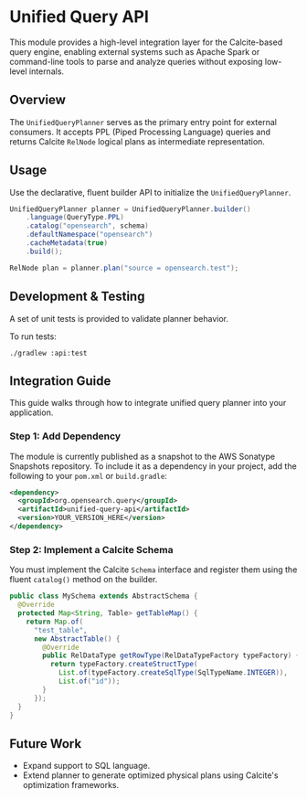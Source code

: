 # Unified Query API

This module provides a high-level integration layer for the Calcite-based query engine, enabling external systems such as Apache Spark or command-line tools to parse and analyze queries without exposing low-level internals.

## Overview

The `UnifiedQueryPlanner` serves as the primary entry point for external consumers. It accepts PPL (Piped Processing Language) queries and returns Calcite `RelNode` logical plans as intermediate representation.

## Usage

Use the declarative, fluent builder API to initialize the `UnifiedQueryPlanner`.

```java
UnifiedQueryPlanner planner = UnifiedQueryPlanner.builder()
    .language(QueryType.PPL)
    .catalog("opensearch", schema)
    .defaultNamespace("opensearch")
    .cacheMetadata(true)
    .build();

RelNode plan = planner.plan("source = opensearch.test");
```

## Development & Testing

A set of unit tests is provided to validate planner behavior.

To run tests:

```
./gradlew :api:test
```

## Integration Guide

This guide walks through how to integrate unified query planner into your application.

### Step 1: Add Dependency

The module is currently published as a snapshot to the AWS Sonatype Snapshots repository. To include it as a dependency in your project, add the following to your `pom.xml` or `build.gradle`:

```xml
<dependency>
  <groupId>org.opensearch.query</groupId>
  <artifactId>unified-query-api</artifactId>
  <version>YOUR_VERSION_HERE</version>
</dependency>
```

### Step 2: Implement a Calcite Schema

You must implement the Calcite `Schema` interface and register them using the fluent `catalog()` method on the builder.

```java
public class MySchema extends AbstractSchema {
  @Override
  protected Map<String, Table> getTableMap() {
    return Map.of(
      "test_table",
      new AbstractTable() {
        @Override
        public RelDataType getRowType(RelDataTypeFactory typeFactory) {
          return typeFactory.createStructType(
            List.of(typeFactory.createSqlType(SqlTypeName.INTEGER)),
            List.of("id"));
        }
      });
  }
}
```

## Future Work

- Expand support to SQL language.
- Extend planner to generate optimized physical plans using Calcite's optimization frameworks.
